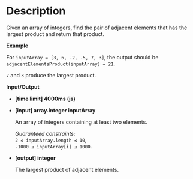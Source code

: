 # Description
Given an array of integers, find the pair of adjacent elements that has the largest product and return that product.

**Example**

For `inputArray = [3, 6, -2, -5, 7, 3]`, the output should be  
`adjacentElementsProduct(inputArray) = 21`.

`7` and `3` produce the largest product.

**Input/Output**

*   **[time limit] 4000ms (js)**

*   **[input] array.integer inputArray**

    An array of integers containing at least two elements.

    _Guaranteed constraints:_  
    `2 ≤ inputArray.length ≤ 10`,  
    `-1000 ≤ inputArray[i] ≤ 1000`.

*   **[output] integer**

    The largest product of adjacent elements.